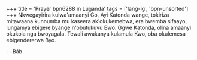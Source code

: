 +++
title = 'Prayer bpn6288 in Luganda'
tags = ['lang-lg', 'bpn-unsorted']
+++
Nkwegayirira kulwa'amaanyi Go, Ayi Katonda wange, tokiriza mitawaana kunnumba mu kaseera ak'okukemebwa, era bwemba sifaayo, lungamya ebigere byange n'obutukuvu Bwo.  Ggwe Katonda, olina amaanyi okukola nga bwoyagala. Tewali awakanya kulamula Kwo, oba okulemesa ebigendererwa Byo.

-- Báb

